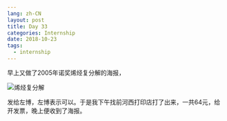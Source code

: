 ```yaml
---
lang: zh-CN
layout: post
title: Day 33
categories: Internship
date: 2018-10-23
tags:
  - internship
---
```


早上又做了2005年诺奖烯烃复分解的海报，

![烯烃复分解](https://pic.njzjz.win/1Y7Kf4AIdAzH10jayoQbw0kk4EtowXWB6)

发给左博，左博表示可以。于是我下午找前河西打印店打了出来，一共64元，给开发票，晚上便收到了海报。
